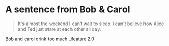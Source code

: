 # A sentence from Bob & Carol
> It's almost the weekend I can't wait to sleep. I can't believe how Alice and Ted just stare at each other all day. 

Bob and carol drink too much...feature 2.0